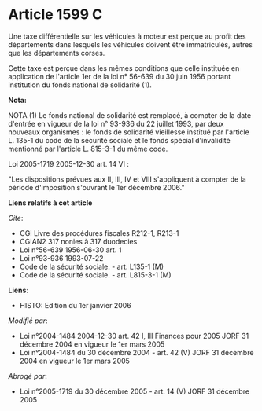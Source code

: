 # Article 1599 C

Une taxe différentielle sur les véhicules à moteur est perçue au profit des départements dans lesquels les véhicules doivent
être immatriculés, autres que les départements corses.

Cette taxe est perçue dans les mêmes conditions que celle instituée en application de l'article 1er de la loi n° 56-639 du 30
juin 1956 portant institution du fonds national de solidarité (1).

**Nota:**

NOTA (1) Le fonds national de solidarité est remplacé, à compter de la date d'entrée en vigueur de la loi n° 93-936 du 22
juillet 1993, par deux nouveaux organismes : le fonds de solidarité vieillesse institué par l'article L. 135-1 du code de la
sécurité sociale et le fonds spécial d'invalidité mentionné par l'article L. 815-3-1 du même code.

Loi 2005-1719 2005-12-30 art. 14 VI :

"Les dispositions prévues aux II, III, IV et VIII s'appliquent à compter de la période d'imposition s'ouvrant le 1er décembre
2006."

**Liens relatifs à cet article**

_Cite_:

  - CGI Livre des procédures fiscales R212-1, R213-1
  - CGIAN2 317 nonies à 317 duodecies
  - Loi n°56-639 1956-06-30 art. 1
  - Loi n°93-936 1993-07-22
  - Code de la sécurité sociale. - art. L135-1 (M)
  - Code de la sécurité sociale. - art. L815-3-1 (M)

**Liens**:

  - HISTO: Edition du 1er janvier 2006

_Modifié par_:

  - Loi n°2004-1484 2004-12-30 art. 42 I, III Finances pour 2005 JORF 31 décembre 2004 en vigueur le 1er mars 2005
  - Loi n°2004-1484 du 30 décembre 2004 - art. 42 (V) JORF 31 décembre 2004 en vigueur le 1er mars 2005

_Abrogé par_:

  - Loi n°2005-1719 du 30 décembre 2005 - art. 14 (V) JORF 31 décembre 2005
